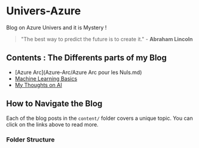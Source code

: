 # Univers-Azure
Blog on Azure Univers and it is Mystery !

> "The best way to predict the future is to create it." - **Abraham Lincoln**

## Contents : The Differents parts of my Blog

- [Azure Arc](Azure-Arc/Azure Arc pour les Nuls.md)
- [Machine Learning Basics](content/blog_post_2.md#introduction)
- [My Thoughts on AI](content/blog_post_3.md#introduction)

## How to Navigate the Blog

Each of the blog posts in the `content/` folder covers a unique topic. You can click on the links above to read more.

### Folder Structure

